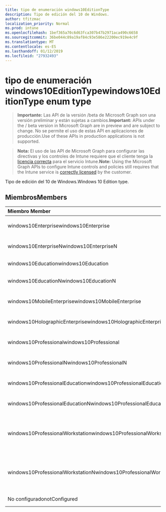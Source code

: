 ```yaml
---
title: tipo de enumeración windows10EditionType
description: Tipo de edición del 10 de Windows.
author: tfitzmac
localization_priority: Normal
ms.prod: intune
ms.openlocfilehash: 1bef365a70c6d63fca307b47b2971aca490c6658
ms.sourcegitcommit: 36be044c89a19af84c93e586e22200ec919e4c9f
ms.translationtype: MT
ms.contentlocale: es-ES
ms.lasthandoff: 01/12/2019
ms.locfileid: "27932493"
---
```

# <a name="windows10editiontype-enum-type"></a><span data-ttu-id="76fa3-103">tipo de enumeración windows10EditionType</span><span class="sxs-lookup"><span data-stu-id="76fa3-103">windows10EditionType enum type</span></span>

> <span data-ttu-id="76fa3-104">**Importante:** Las API de la versión /beta de Microsoft Graph son una versión preliminar y están sujetas a cambios.</span><span class="sxs-lookup"><span data-stu-id="76fa3-104">**Important:** APIs under the / beta version in Microsoft Graph are in preview and are subject to change.</span></span> <span data-ttu-id="76fa3-105">No se permite el uso de estas API en aplicaciones de producción.</span><span class="sxs-lookup"><span data-stu-id="76fa3-105">Use of these APIs in production applications is not supported.</span></span>

> <span data-ttu-id="76fa3-106">**Nota:** El uso de las API de Microsoft Graph para configurar las directivas y los controles de Intune requiere que el cliente tenga la [licencia correcta](https://go.microsoft.com/fwlink/?linkid=839381) para el servicio Intune.</span><span class="sxs-lookup"><span data-stu-id="76fa3-106">**Note:** Using the Microsoft Graph APIs to configure Intune controls and policies still requires that the Intune service is [correctly licensed](https://go.microsoft.com/fwlink/?linkid=839381) by the customer.</span></span>

<span data-ttu-id="76fa3-107">Tipo de edición del 10 de Windows.</span><span class="sxs-lookup"><span data-stu-id="76fa3-107">Windows 10 Edition type.</span></span>
## <a name="members"></a><span data-ttu-id="76fa3-108">Miembros</span><span class="sxs-lookup"><span data-stu-id="76fa3-108">Members</span></span>
|<span data-ttu-id="76fa3-109">Miembro	</span><span class="sxs-lookup"><span data-stu-id="76fa3-109">Member</span></span>|<span data-ttu-id="76fa3-110">Valor</span><span class="sxs-lookup"><span data-stu-id="76fa3-110">Value</span></span>|<span data-ttu-id="76fa3-111">Descripción</span><span class="sxs-lookup"><span data-stu-id="76fa3-111">Description</span></span>|
|:---|:---|:---|
|<span data-ttu-id="76fa3-112">windows10Enterprise</span><span class="sxs-lookup"><span data-stu-id="76fa3-112">windows10Enterprise</span></span>|<span data-ttu-id="76fa3-113">0</span><span class="sxs-lookup"><span data-stu-id="76fa3-113">0</span></span>|<span data-ttu-id="76fa3-114">Windows 10 Enterprise</span><span class="sxs-lookup"><span data-stu-id="76fa3-114">Windows 10 Enterprise</span></span>|
|<span data-ttu-id="76fa3-115">windows10EnterpriseN</span><span class="sxs-lookup"><span data-stu-id="76fa3-115">windows10EnterpriseN</span></span>|<span data-ttu-id="76fa3-116">1</span><span class="sxs-lookup"><span data-stu-id="76fa3-116">1</span></span>|<span data-ttu-id="76fa3-117">Windows 10 EnterpriseN</span><span class="sxs-lookup"><span data-stu-id="76fa3-117">Windows 10 EnterpriseN</span></span>|
|<span data-ttu-id="76fa3-118">windows10Education</span><span class="sxs-lookup"><span data-stu-id="76fa3-118">windows10Education</span></span>|<span data-ttu-id="76fa3-119">2</span><span class="sxs-lookup"><span data-stu-id="76fa3-119">2</span></span>|<span data-ttu-id="76fa3-120">Formación de Windows 10</span><span class="sxs-lookup"><span data-stu-id="76fa3-120">Windows 10 Education</span></span>|
|<span data-ttu-id="76fa3-121">windows10EducationN</span><span class="sxs-lookup"><span data-stu-id="76fa3-121">windows10EducationN</span></span>|<span data-ttu-id="76fa3-122">3</span><span class="sxs-lookup"><span data-stu-id="76fa3-122">3</span></span>|<span data-ttu-id="76fa3-123">Windows 10 EducationN</span><span class="sxs-lookup"><span data-stu-id="76fa3-123">Windows 10 EducationN</span></span>|
|<span data-ttu-id="76fa3-124">windows10MobileEnterprise</span><span class="sxs-lookup"><span data-stu-id="76fa3-124">windows10MobileEnterprise</span></span>|<span data-ttu-id="76fa3-125">4</span><span class="sxs-lookup"><span data-stu-id="76fa3-125">4</span></span>|<span data-ttu-id="76fa3-126">10 de Windows Mobile Enterprise</span><span class="sxs-lookup"><span data-stu-id="76fa3-126">Windows 10 Mobile Enterprise</span></span>|
|<span data-ttu-id="76fa3-127">windows10HolographicEnterprise</span><span class="sxs-lookup"><span data-stu-id="76fa3-127">windows10HolographicEnterprise</span></span>|<span data-ttu-id="76fa3-128">5</span><span class="sxs-lookup"><span data-stu-id="76fa3-128">5</span></span>|<span data-ttu-id="76fa3-129">Windows 10 holográfica Enterprise</span><span class="sxs-lookup"><span data-stu-id="76fa3-129">Windows 10 Holographic Enterprise</span></span>|
|<span data-ttu-id="76fa3-130">windows10Professional</span><span class="sxs-lookup"><span data-stu-id="76fa3-130">windows10Professional</span></span>|<span data-ttu-id="76fa3-131">6</span><span class="sxs-lookup"><span data-stu-id="76fa3-131">6</span></span>|<span data-ttu-id="76fa3-132">10 de Windows Professional</span><span class="sxs-lookup"><span data-stu-id="76fa3-132">Windows 10 Professional</span></span>|
|<span data-ttu-id="76fa3-133">windows10ProfessionalN</span><span class="sxs-lookup"><span data-stu-id="76fa3-133">windows10ProfessionalN</span></span>|<span data-ttu-id="76fa3-134">7</span><span class="sxs-lookup"><span data-stu-id="76fa3-134">7</span></span>|<span data-ttu-id="76fa3-135">Windows 10 ProfessionalN</span><span class="sxs-lookup"><span data-stu-id="76fa3-135">Windows 10 ProfessionalN</span></span>|
|<span data-ttu-id="76fa3-136">windows10ProfessionalEducation</span><span class="sxs-lookup"><span data-stu-id="76fa3-136">windows10ProfessionalEducation</span></span>|<span data-ttu-id="76fa3-137">8</span><span class="sxs-lookup"><span data-stu-id="76fa3-137">8</span></span>|<span data-ttu-id="76fa3-138">Educación profesional de Windows 10</span><span class="sxs-lookup"><span data-stu-id="76fa3-138">Windows 10 Professional Education</span></span>|
|<span data-ttu-id="76fa3-139">windows10ProfessionalEducationN</span><span class="sxs-lookup"><span data-stu-id="76fa3-139">windows10ProfessionalEducationN</span></span>|<span data-ttu-id="76fa3-140">9</span><span class="sxs-lookup"><span data-stu-id="76fa3-140">9</span></span>|<span data-ttu-id="76fa3-141">EducationN Professional Windows 10</span><span class="sxs-lookup"><span data-stu-id="76fa3-141">Windows 10 Professional EducationN</span></span>|
|<span data-ttu-id="76fa3-142">windows10ProfessionalWorkstation</span><span class="sxs-lookup"><span data-stu-id="76fa3-142">windows10ProfessionalWorkstation</span></span>|<span data-ttu-id="76fa3-143">10</span><span class="sxs-lookup"><span data-stu-id="76fa3-143">10</span></span>|<span data-ttu-id="76fa3-144">10 de Windows Professional para estaciones de trabajo</span><span class="sxs-lookup"><span data-stu-id="76fa3-144">Windows 10 Professional for Workstations</span></span>|
|<span data-ttu-id="76fa3-145">windows10ProfessionalWorkstationN</span><span class="sxs-lookup"><span data-stu-id="76fa3-145">windows10ProfessionalWorkstationN</span></span>|<span data-ttu-id="76fa3-146">11</span><span class="sxs-lookup"><span data-stu-id="76fa3-146">11</span></span>|<span data-ttu-id="76fa3-147">10 de Windows Professional para estaciones de trabajo N</span><span class="sxs-lookup"><span data-stu-id="76fa3-147">Windows 10 Professional for Workstations N</span></span>|
|<span data-ttu-id="76fa3-148">No configurado</span><span class="sxs-lookup"><span data-stu-id="76fa3-148">notConfigured</span></span>|<span data-ttu-id="76fa3-149">12</span><span class="sxs-lookup"><span data-stu-id="76fa3-149">12</span></span>|<span data-ttu-id="76fa3-150">No configurado</span><span class="sxs-lookup"><span data-stu-id="76fa3-150">NotConfigured</span></span>|





